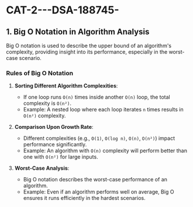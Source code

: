 # CAT-2---DSA-188745-


## 1. Big O Notation in Algorithm Analysis

Big O notation is used to describe the upper bound of an algorithm's complexity, providing insight into its performance, especially in the worst-case scenario.

### Rules of Big O Notation

1. **Sorting Different Algorithm Complexities**:
   - If one loop runs `O(n)` times inside another `O(n)` loop, the total complexity is `O(n²)`.
   - Example: A nested loop where each loop iterates `n` times results in `O(n²)` complexity.

2. **Comparison Upon Growth Rate**:
   - Different complexities (e.g., `O(1)`, `O(log n)`, `O(n)`, `O(n²)`) impact performance significantly.
   - Example: An algorithm with `O(n)` complexity will perform better than one with `O(n²)` for large inputs.

3. **Worst-Case Analysis**:
   - Big O notation describes the worst-case performance of an algorithm.
   - Example: Even if an algorithm performs well on average, Big O ensures it runs efficiently in the hardest scenarios.


